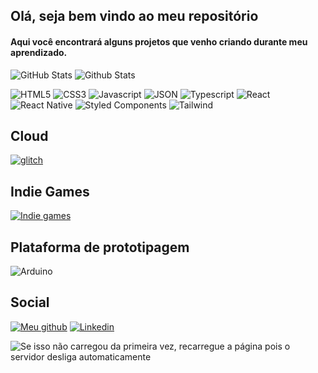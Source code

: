 ## Olá, seja bem vindo ao meu repositório
#### Aqui você encontrará alguns projetos que venho criando durante meu aprendizado.

![GitHub Stats](https://github-readme-stats.vercel.app/api?username=Alex5ander&show_icons=true&theme=dark)
![Github Stats](https://github-readme-stats.vercel.app/api/top-langs/?username=Alex5ander&show_icons=true&theme=dark&layout=compact)

![HTML5](https://img.shields.io/badge/HTML5-E34F26?style=for-the-badge&logo=html5&logoColor=white)
![CSS3](https://img.shields.io/badge/CSS3-1572B6?style=for-the-badge&logo=css3&logoColor=white)
![Javascript](https://img.shields.io/badge/JavaScript-323330?style=for-the-badge&logo=javascript&logoColor=F7DF1E)
![JSON](https://img.shields.io/badge/json-5E5C5C?style=for-the-badge&logo=json&logoColor=white)
![Typescript](https://img.shields.io/badge/TypeScript-007ACC?style=for-the-badge&logo=typescript&logoColor=white)
![React](https://img.shields.io/badge/React-20232A?style=for-the-badge&logo=react&logoColor=61DAFB)
![React Native](https://img.shields.io/badge/React_Native-20232A?style=for-the-badge&logo=react&logoColor=61DAFB)
![Styled Components](https://img.shields.io/badge/styled--components-DB7093?style=for-the-badge&logo=styled-components&logoColor=white)
![Tailwind](https://img.shields.io/badge/Tailwind_CSS-38B2AC?style=for-the-badge&logo=tailwind-css&logoColor=white)

## Cloud

[![glitch](https://img.shields.io/badge/Glitch-2800ff?style=for-the-badge&logo=glitch&logoColor=white)](https://glitch.com/@Alex5ander)

## Indie Games

[![Indie games](https://img.shields.io/badge/Itch.io-FA5C5C?style=for-the-badge&logo=itchdotio&logoColor=white)](https://alex5ander.itch.io/)

## Plataforma de prototipagem

![Arduino](https://img.shields.io/badge/-Arduino-00979D?style=for-the-badge&logo=Arduino&logoColor=white)

## Social

[![Meu github](https://img.shields.io/badge/GitHub-100000?style=for-the-badge&logo=github&logoColor=white)](https://github.com/Alex5ander)
[![Linkedin](https://img.shields.io/badge/LinkedIn-0077B5?style=for-the-badge&logo=linkedin&logoColor=white)](https://www.linkedin.com/in/alexsander-gutierrez-gon%C3%A7alves-aa2266163)

 <img title="Widget customizado feito utilizando express e mongodb" alt="Se isso não carregou da primeira vez, recarregue a página pois o servidor desliga automaticamente" src="https://github-profile-custom-widget.glitch.me/" />

